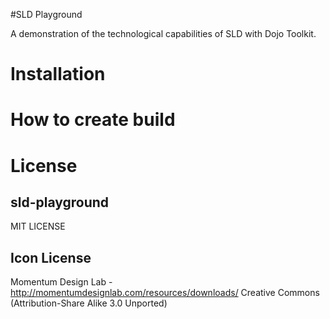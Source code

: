 #SLD Playground

A demonstration of the technological capabilities of SLD with Dojo Toolkit.

# Installation

# How to create build

# License

## sld-playground
MIT LICENSE

## Icon License
Momentum Design Lab - http://momentumdesignlab.com/resources/downloads/
Creative Commons (Attribution-Share Alike 3.0 Unported)

